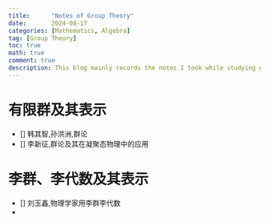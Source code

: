 ```yaml
---
title:      "Notes of Group Theory"
date:       2024-08-17
categories: [Mathematics, Algebra]
tag: [Group Theory]
toc: true
math: true
comment: true
description: This blog mainly records the notes I took while studying group theory, covering topics such as finite groups, Lie groups, and their representations.
---
```

# 有限群及其表示
- [] 韩其智,孙洪洲,群论
- [] 李新征,群论及其在凝聚态物理中的应用
  
# 李群、李代数及其表示
- [] 刘玉鑫,物理学家用李群李代数
- 
